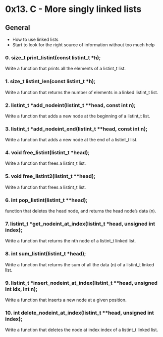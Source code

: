 # 0x13. C - More singly linked lists

## General
- How to use linked lists
- Start to look for the right source of information without too much help

### 0. size_t print_listint(const listint_t *h);
Write a function that prints all the elements of a listint_t list.

### 1. size_t listint_len(const listint_t *h);
Write a function that returns the number of elements in a linked listint_t list.

### 2. listint_t *add_nodeint(listint_t **head, const int n);
Write a function that adds a new node at the beginning of a listint_t list.

### 3. listint_t *add_nodeint_end(listint_t **head, const int n);
Write a function that adds a new node at the end of a listint_t list.

### 4. void free_listint(listint_t *head);
Write a function that frees a listint_t list.

### 5. void free_listint2(listint_t **head);
Write a function that frees a listint_t list.

### 6. int pop_listint(listint_t **head);
function that deletes the head node, and returns the head node’s data (n).

### 7. listint_t *get_nodeint_at_index(listint_t *head, unsigned int index);
Write a function that returns the nth node of a listint_t linked list.

### 8. int sum_listint(listint_t *head);
Write a function that returns the sum of all the data (n) of a listint_t linked list.

### 9. listint_t *insert_nodeint_at_index(listint_t **head, unsigned int idx, int n);
Write a function that inserts a new node at a given position.

### 10. int delete_nodeint_at_index(listint_t **head, unsigned int index);
Write a function that deletes the node at index index of a listint_t linked list.
